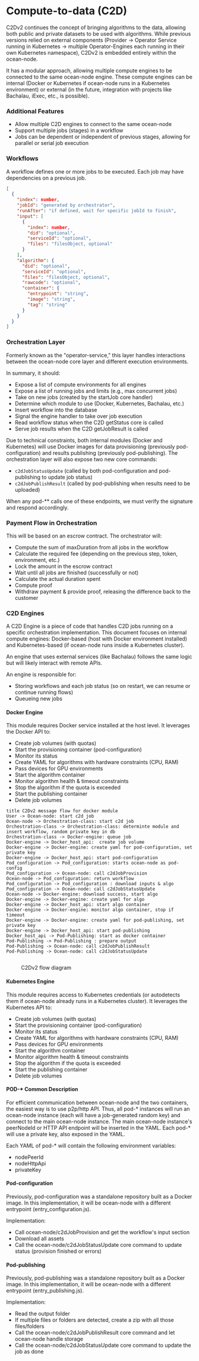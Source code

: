# Compute-to-data (C2D)

C2Dv2 continues the concept of bringing algorithms to the data, allowing both public and private datasets to be used with algorithms. While previous versions relied on external components (Provider -> Operator Service running in Kubernetes -> multiple Operator-Engines each running in their own Kubernetes namespace), C2Dv2 is embedded entirely within the ocean-node.

It has a modular approach, allowing multiple compute engines to be connected to the same ocean-node engine. These compute engines can be internal (Docker or Kubernetes if ocean-node runs in a Kubernetes environment) or external (in the future, integration with projects like Bachalau, iExec, etc., is possible).

### Additional Features

* Allow multiple C2D engines to connect to the same ocean-node
* Support multiple jobs (stages) in a workflow
* Jobs can be dependent or independent of previous stages, allowing for parallel or serial job execution

### Workflows

A workflow defines one or more jobs to be executed. Each job may have dependencies on a previous job.

```json
[
  {
    "index": number,
    "jobId": "generated by orchestrator",
    "runAfter": "if defined, wait for specific jobId to finish",
    "input": [
      {
        "index": number,
        "did": "optional",
        "serviceId": "optional",
        "files": "filesObject, optional"
      }
    ],
    "algorithm": {
      "did": "optional",
      "serviceId": "optional",
      "files": "filesObject, optional",
      "rawcode": "optional",
      "container": {
        "entrypoint": "string",
        "image": "string",
        "tag": "string"
      }
    }
  }
]
```

### Orchestration Layer

Formerly known as the "operator-service," this layer handles interactions between the ocean-node core layer and different execution environments.

In summary, it should:

* Expose a list of compute environments for all engines
* Expose a list of running jobs and limits (e.g., max concurrent jobs)
* Take on new jobs (created by the startJob core handler)
* Determine which module to use (Docker, Kubernetes, Bachalau, etc.)
* Insert workflow into the database
* Signal the engine handler to take over job execution
* Read workflow status when the C2D getStatus core is called
* Serve job results when the C2D getJobResult is called

Due to technical constraints, both internal modules (Docker and Kubernetes) will use Docker images for data provisioning (previously pod-configuration) and results publishing (previously pod-publishing). The orchestration layer will also expose two new core commands:

* `c2dJobStatusUpdate` (called by both pod-configuration and pod-publishing to update job status)
* `c2dJobPublishResult` (called by pod-publishing when results need to be uploaded)

When any pod-\*\* calls one of these endpoints, we must verify the signature and respond accordingly.

### Payment Flow in Orchestration

This will be based on an escrow contract. The orchestrator will:

* Compute the sum of maxDuration from all jobs in the workflow
* Calculate the required fee (depending on the previous step, token, environment, etc.)
* Lock the amount in the escrow contract
* Wait until all jobs are finished (successfully or not)
* Calculate the actual duration spent
* Compute proof
* Withdraw payment & provide proof, releasing the difference back to the customer

### C2D Engines

A C2D Engine is a piece of code that handles C2D jobs running on a specific orchestration implementation. This document focuses on internal compute engines: Docker-based (host with Docker environment installed) and Kubernetes-based (if ocean-node runs inside a Kubernetes cluster).

An engine that uses external services (like Bachalau) follows the same logic but will likely interact with remote APIs.

An engine is responsible for:

* Storing workflows and each job status (so on restart, we can resume or continue running flows)
* Queueing new jobs

#### Docker Engine

This module requires Docker service installed at the host level. It leverages the Docker API to:

* Create job volumes (with quotas)
* Start the provisioning container (pod-configuration)
* Monitor its status
* Create YAML for algorithms with hardware constraints (CPU, RAM)
* Pass devices for GPU environments
* Start the algorithm container
* Monitor algorithm health & timeout constraints
* Stop the algorithm if the quota is exceeded
* Start the publishing container
* Delete job volumes

```
title C2Dv2 message flow for docker module
User -> Ocean-node: start c2d job
Ocean-node -> Orchestration-class: start c2d job
Orchestration-class -> Orchestration-class: determinte module and insert workflow, random private key in db
Orchestration-class -> Docker-engine: queue job
Docker-engine -> Docker_host_api:  create job volume
Docker-engine -> Docker-engine: create yaml for pod-configuration, set private key
Docker-engine -> Docker_host_api: start pod-configuration
Pod_configuration -> Pod_configuration: starts ocean-node as pod-config
Pod_configuration -> Ocean-node: call c2dJobProvision
Ocean-node -> Pod_configuration: return workflow
Pod_configuration -> Pod_configuration : download inputs & algo
Pod_configuration -> Ocean-node: call c2dJobStatusUpdate
Ocean-node -> Docker-engine: download success, start algo
Docker-engine -> Docker-engine: create yaml for algo
Docker-engine -> Docker_host_api: start algo container
Docker-engine -> Docker-engine: monitor algo container, stop if timeout
Docker-engine -> Docker-engine: create yaml for pod-publishing, set private key
Docker-engine -> Docker_host_api: start pod-publishing
Docker_host_api -> Pod-Publishing: start as docker container
Pod-Publishing -> Pod-Publishing : prepare output
Pod-Publishing -> Ocean-node: call c2dJobPublishResult
Pod-Publishing -> Ocean-node: call c2dJobStatusUpdate
```

<figure><img src="../.gitbook/assets/image.png" alt=""><figcaption><p>C2Dv2 flow diagram</p></figcaption></figure>

#### Kubernetes Engine

This module requires access to Kubernetes credentials (or autodetects them if ocean-node already runs in a Kubernetes cluster). It leverages the Kubernetes API to:

* Create job volumes (with quotas)
* Start the provisioning container (pod-configuration)
* Monitor its status
* Create YAML for algorithms with hardware constraints (CPU, RAM)
* Pass devices for GPU environments
* Start the algorithm container
* Monitor algorithm health & timeout constraints
* Stop the algorithm if the quota is exceeded
* Start the publishing container
* Delete job volumes

#### POD-\* Common Description

For efficient communication between ocean-node and the two containers, the easiest way is to use p2p/http API. Thus, all pod-\* instances will run an ocean-node instance (each will have a job-generated random key) and connect to the main ocean-node instance. The main ocean-node instance's peerNodeId or HTTP API endpoint will be inserted in the YAML. Each pod-\* will use a private key, also exposed in the YAML.

Each YAML of pod-\* will contain the following environment variables:

* nodePeerId
* nodeHttpApi
* privateKey

#### Pod-configuration

Previously, pod-configuration was a standalone repository built as a Docker image. In this implementation, it will be ocean-node with a different entrypoint (entry\_configuration.js).

Implementation:

* Call ocean-node/c2dJobProvision and get the workflow's input section
* Download all assets
* Call the ocean-node/c2dJobStatusUpdate core command to update status (provision finished or errors)

#### Pod-publishing

Previously, pod-publishing was a standalone repository built as a Docker image. In this implementation, it will be ocean-node with a different entrypoint (entry\_publishing.js).

Implementation:

* Read the output folder
* If multiple files or folders are detected, create a zip with all those files/folders
* Call the ocean-node/c2dJobPublishResult core command and let ocean-node handle storage
* Call the ocean-node/c2dJobStatusUpdate core command to update the job as done

